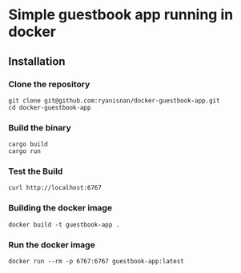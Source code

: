 # Simple guestbook app running in docker

## Installation

### Clone the repository

    git clone git@github.com:ryanisnan/docker-guestbook-app.git
    cd docker-guestbook-app

### Build the binary

    cargo build
    cargo run


### Test the Build

    curl http://localhost:6767


### Building the docker image

    docker build -t guestbook-app .

### Run the docker image

    docker run --rm -p 6767:6767 guestbook-app:latest
